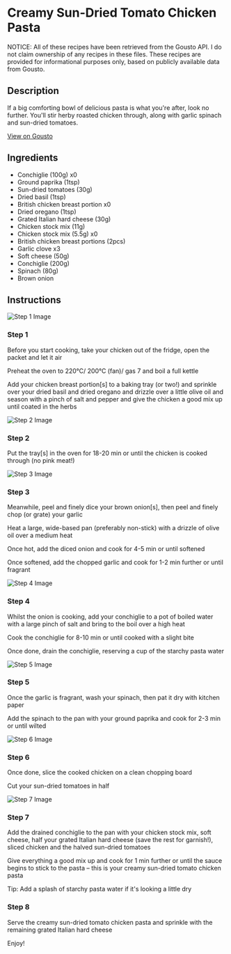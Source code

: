 # Creamy Sun-Dried Tomato Chicken Pasta

NOTICE: All of these recipes have been retrieved from the Gousto API. I do not claim ownership of any recipes in these files. These recipes are provided for informational purposes only, based on publicly available data from Gousto.

## Description

If a big comforting bowl of delicious pasta is what you're after, look no further. You'll stir herby roasted chicken through, along with garlic spinach and sun-dried tomatoes. 

[View on Gousto](https://www.gousto.co.uk/recipes/cookbook/creamy-sun-dried-tomato-chicken-pasta)

## Ingredients

- Conchiglie (100g) x0
- Ground paprika (1tsp)
- Sun-dried tomatoes (30g)
- Dried basil (1tsp)
- British chicken breast portion x0
- Dried oregano (1tsp)
- Grated Italian hard cheese (30g)
- Chicken stock mix (11g)
- Chicken stock mix (5.5g) x0
- British chicken breast portions (2pcs)
- Garlic clove x3
- Soft cheese (50g)
- Conchiglie (200g)
- Spinach (80g)
- Brown onion

## Instructions

![Step 1 Image](https://production-media.gousto.co.uk/cms/recipe-step-image/step-1-1627995164335-x200.jpg)

### Step 1

Before you start cooking, take your chicken out of the fridge, open the packet and let it air

Preheat the oven to 220°C/ 200°C (fan)/ gas 7 and boil a full kettle

Add your chicken breast portion[s] to a baking tray (or two!) and sprinkle over your dried basil and dried oregano and drizzle over a little olive oil and season with a pinch of salt and pepper and give the chicken a good mix up until coated in the herbs

![Step 2 Image](https://production-media.gousto.co.uk/cms/recipe-step-image/step-2-1627995172301-x200.jpg)

### Step 2

Put the tray[s] in the oven for 18-20 min or until the chicken is cooked through (no pink meat!)

![Step 3 Image](https://production-media.gousto.co.uk/cms/recipe-step-image/step-3-1627995182315-x200.jpg)

### Step 3

Meanwhile, peel and finely dice your brown onion[s], then peel and finely chop (or grate) your garlic

Heat a large, wide-based pan (preferably non-stick) with a drizzle of olive oil over a medium heat

Once hot, add the diced onion and cook for 4-5 min or until softened

Once softened, add the chopped garlic and cook for 1-2 min further or until fragrant

![Step 4 Image](https://production-media.gousto.co.uk/cms/recipe-step-image/Step-4-1627995184472-x200.jpg)

### Step 4

Whilst the onion is cooking, add your conchiglie to a pot of boiled water with a large pinch of salt and bring to the boil over a high heat

Cook the conchiglie for 8-10 min or until cooked with a slight bite

Once done, drain the conchiglie, reserving a cup of the starchy pasta water

![Step 5 Image](https://production-media.gousto.co.uk/cms/recipe-step-image/step-5-1627995198992-x200.jpg)

### Step 5

Once the garlic is fragrant, wash your spinach, then pat it dry with kitchen paper

Add the spinach to the pan with your ground paprika and cook for 2-3 min or until wilted

![Step 6 Image](https://production-media.gousto.co.uk/cms/recipe-step-image/step-6-1627995198996-x200.jpg)

### Step 6

Once done, slice the cooked chicken on a clean chopping board

Cut your sun-dried tomatoes in half

![Step 7 Image](https://production-media.gousto.co.uk/cms/recipe-step-image/step-7-1627995206815-x200.jpg)

### Step 7

Add the drained conchiglie to the pan with your chicken stock mix, soft cheese, half your grated Italian hard cheese (save the rest for garnish!), sliced chicken and the halved sun-dried tomatoes

Give everything a good mix up and cook for 1 min further or until the sauce begins to stick to the pasta – this is your creamy sun-dried tomato chicken pasta

Tip: Add a splash of starchy pasta water if it's looking a little dry

### Step 8

Serve the creamy sun-dried tomato chicken pasta and sprinkle with the remaining grated Italian hard cheese

Enjoy!

